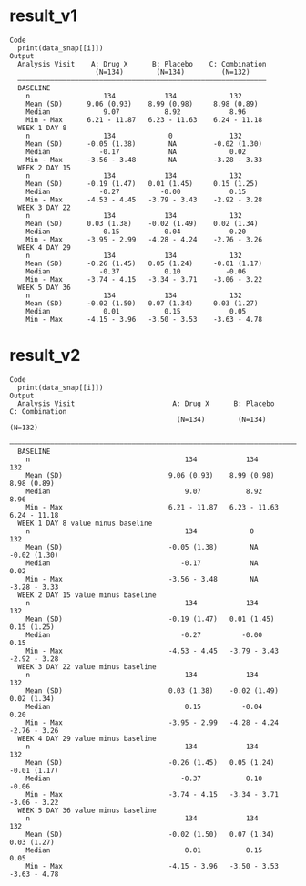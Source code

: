 # result_v1

    Code
      print(data_snap[[i]])
    Output
      Analysis Visit    A: Drug X      B: Placebo    C: Combination
                         (N=134)        (N=134)         (N=132)    
      —————————————————————————————————————————————————————————————
      BASELINE                                                     
        n                  134            134             132      
        Mean (SD)      9.06 (0.93)    8.99 (0.98)     8.98 (0.89)  
        Median             9.07           8.92            8.96     
        Min - Max      6.21 - 11.87   6.23 - 11.63    6.24 - 11.18 
      WEEK 1 DAY 8                                                 
        n                  134             0              132      
        Mean (SD)      -0.05 (1.38)        NA         -0.02 (1.30) 
        Median            -0.17            NA             0.02     
        Min - Max      -3.56 - 3.48        NA         -3.28 - 3.33 
      WEEK 2 DAY 15                                                
        n                  134            134             132      
        Mean (SD)      -0.19 (1.47)   0.01 (1.45)     0.15 (1.25)  
        Median            -0.27          -0.00            0.15     
        Min - Max      -4.53 - 4.45   -3.79 - 3.43    -2.92 - 3.28 
      WEEK 3 DAY 22                                                
        n                  134            134             132      
        Mean (SD)      0.03 (1.38)    -0.02 (1.49)    0.02 (1.34)  
        Median             0.15          -0.04            0.20     
        Min - Max      -3.95 - 2.99   -4.28 - 4.24    -2.76 - 3.26 
      WEEK 4 DAY 29                                                
        n                  134            134             132      
        Mean (SD)      -0.26 (1.45)   0.05 (1.24)     -0.01 (1.17) 
        Median            -0.37           0.10           -0.06     
        Min - Max      -3.74 - 4.15   -3.34 - 3.71    -3.06 - 3.22 
      WEEK 5 DAY 36                                                
        n                  134            134             132      
        Mean (SD)      -0.02 (1.50)   0.07 (1.34)     0.03 (1.27)  
        Median             0.01           0.15            0.05     
        Min - Max      -4.15 - 3.96   -3.50 - 3.53    -3.63 - 4.78 

# result_v2

    Code
      print(data_snap[[i]])
    Output
      Analysis Visit                        A: Drug X      B: Placebo    C: Combination
                                             (N=134)        (N=134)         (N=132)    
      —————————————————————————————————————————————————————————————————————————————————
      BASELINE                                                                         
        n                                      134            134             132      
        Mean (SD)                          9.06 (0.93)    8.99 (0.98)     8.98 (0.89)  
        Median                                 9.07           8.92            8.96     
        Min - Max                          6.21 - 11.87   6.23 - 11.63    6.24 - 11.18 
      WEEK 1 DAY 8 value minus baseline                                                
        n                                      134             0              132      
        Mean (SD)                          -0.05 (1.38)        NA         -0.02 (1.30) 
        Median                                -0.17            NA             0.02     
        Min - Max                          -3.56 - 3.48        NA         -3.28 - 3.33 
      WEEK 2 DAY 15 value minus baseline                                               
        n                                      134            134             132      
        Mean (SD)                          -0.19 (1.47)   0.01 (1.45)     0.15 (1.25)  
        Median                                -0.27          -0.00            0.15     
        Min - Max                          -4.53 - 4.45   -3.79 - 3.43    -2.92 - 3.28 
      WEEK 3 DAY 22 value minus baseline                                               
        n                                      134            134             132      
        Mean (SD)                          0.03 (1.38)    -0.02 (1.49)    0.02 (1.34)  
        Median                                 0.15          -0.04            0.20     
        Min - Max                          -3.95 - 2.99   -4.28 - 4.24    -2.76 - 3.26 
      WEEK 4 DAY 29 value minus baseline                                               
        n                                      134            134             132      
        Mean (SD)                          -0.26 (1.45)   0.05 (1.24)     -0.01 (1.17) 
        Median                                -0.37           0.10           -0.06     
        Min - Max                          -3.74 - 4.15   -3.34 - 3.71    -3.06 - 3.22 
      WEEK 5 DAY 36 value minus baseline                                               
        n                                      134            134             132      
        Mean (SD)                          -0.02 (1.50)   0.07 (1.34)     0.03 (1.27)  
        Median                                 0.01           0.15            0.05     
        Min - Max                          -4.15 - 3.96   -3.50 - 3.53    -3.63 - 4.78 

